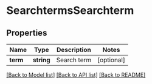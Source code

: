 # SearchtermsSearchterm

## Properties
Name | Type | Description | Notes
------------ | ------------- | ------------- | -------------
**term** | **string** | Search term | [optional] 

[[Back to Model list]](../README.md#documentation-for-models) [[Back to API list]](../README.md#documentation-for-api-endpoints) [[Back to README]](../README.md)


